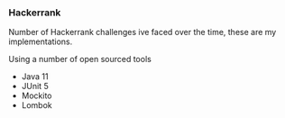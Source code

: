 ### Hackerrank

Number of Hackerrank challenges ive faced over the time, these are my implementations.

Using a number of open sourced tools
- Java 11
- JUnit 5
- Mockito
- Lombok
